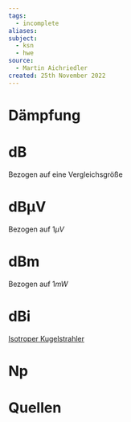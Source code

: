 ```yaml
---
tags:
  - incomplete
aliases: 
subject:
  - ksn
  - hwe
source:
  - Martin Aichriedler
created: 25th November 2022
---
```


# Dämpfung

# dB

Bezogen auf eine Vergleichsgröße

# dBµV

Bezogen auf $1\mu V$

# dBm

Bezogen auf $1mW$

# dBi

[Isotroper Kugelstrahler](../../HF-Technik/Isotroper%20Kugelstrahler.md)

# Np

# Quellen